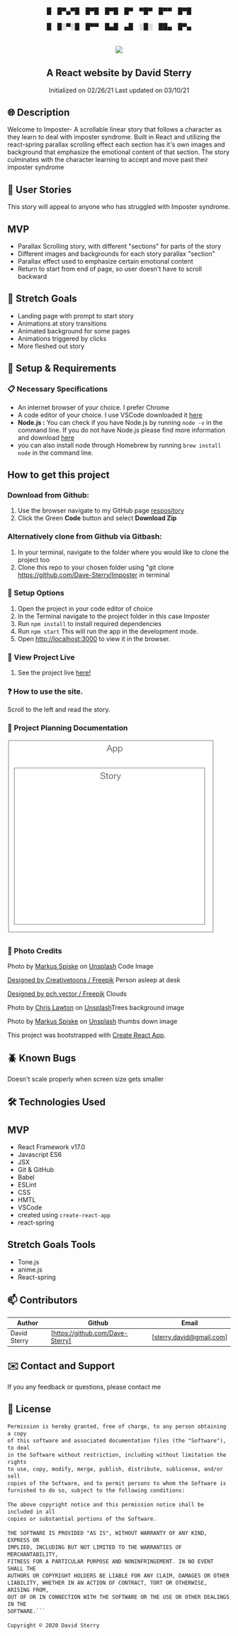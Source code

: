 
<h4 align="center"  margin-bottom="0">

█ █▀▄▀█ █▀█ █▀█ █▀ ▀█▀ █▀▀ █▀█
</h4>
<h4 align="center" style ="margin-top:0">
 █ █░▀░█ █▀▀ █▄█ ▄█ ░█░ ██▄ █▀▄
  </h4>

<br>
<div align="center">
<img src="https://github.com/Dave-Sterry.png" width="200px" height="auto">
</div>


<h2 align = 'center'>A React website by David Sterry </h2>
<p align = 'center'>
Initialized on 02/26/21
Last updated on 03/10/21
</p>

## 🌐 Description
Welcome to Imposter- A scrollable linear story that follows a character as they learn to deal with imposter syndrome. Built in React and utilizing the react-spring parallax scrolling effect each section has it's own images and background that emphasize the emotional content of that section. The story culminates with the character learning to accept and move past their imposter syndrome

## 📖 **User Stories**
This story will appeal to anyone who has struggled with Imposter syndrome. 

## **MVP**
* Parallax Scrolling story, with different "sections" for parts of the story
* Different images and backgrounds for each story parallax "section"
* Parallax effect used to emphasize certain emotional content
* Return to start from end of page, so user doesn't have to scroll backward

## 🙆 **Stretch Goals**
* Landing page with prompt to start story
* Animations at story transitions 
* Animated background for some pages
* Animations triggered by clicks
* More fleshed out story


## 🔧 Setup & Requirements
### 📋 Necessary Specifications
 * An internet browser of your choice. I prefer Chrome
 * A code editor of your choice. I use VSCode downloaded it [here](https://code.visualstudio.com/)
 *  **Node.js :** You can check if you have Node.js by running `node -v` in the command line. If you do not have Node.js please find more information and download [here](https://nodejs.org/en/)
 * you can also install node through Homebrew by running `brew install node` in the command line.


## **How to get this project** 

### Download from Github:
1. Use the browser navigate to my GitHub page [respository](https://github.com/Dave-Sterry/Imposter)
2. Click the Green **Code** button and select **Download Zip**

### Alternatively clone from Github via Gitbash:
1. In your terminal, navigate to the folder where you would like to clone the project too
2. Clone this repo to your chosen folder using "git clone https://github.com/Dave-Sterry/Imposter in terminal

### 🧰  Setup Options

1. Open the project in your code editor of choice 
2. In the Terminal navigate to the project folder in this case Imposter
3. Run ```npm install``` to install required dependencies 
4. Run ```npm start``` This will run the app in the development mode.
5. Open [http://localhost:3000](http://localhost:3000) to view it in the browser.

### 👀 View Project Live 
1. See the project live [here!](https://dave-sterry.github.io/Imposter/)

### ❓ How to use the site. 
Scroll to the left and read the story. 


### 📑 Project Planning Documentation 

<img src='./Imposter/readmeassets/Imposter-Planning.png'>

### 📸 Photo Credits
Photo by <a href="https://unsplash.com/@markusspiske?utm_source=unsplash&utm_medium=referral&utm_content=creditCopyText">Markus Spiske</a> on <a href="/collections/4651415/coding?utm_source=unsplash&utm_medium=referral&utm_content=creditCopyText">Unsplash</a> Code Image

 <a href="http://www.freepik.com">Designed by Creativetoons / Freepik</a> Person asleep at desk

<a href="http://www.freepik.com">Designed by pch.vector / Freepik</a> Clouds
  
Photo by <a href="https://unsplash.com/@chrislawton?utm_source=unsplash&utm_medium=referral&utm_content=creditCopyText">Chris Lawton</a> on <a href="/t/nature?utm_source=unsplash&utm_medium=referral&utm_content=creditCopyText">Unsplash</a>Trees background image


Photo by <a href="https://unsplash.com/@markusspiske?utm_source=unsplash&utm_medium=referral&utm_content=creditCopyText">Markus Spiske</a> on <a href="/s/photos/thumbs-down?utm_source=unsplash&utm_medium=referral&utm_content=creditCopyText">Unsplash</a> thumbs down image
  

This project was bootstrapped with [Create React App](https://github.com/facebook/create-react-app).

## 🪲 Known Bugs
Doesn't scale properly when screen size gets smaller


## 🛠️ Technologies Used

## MVP
* React Framework v17.0
* Javascript ES6
* JSX
* Git & GitHub
* Babel
* ESLint
* CSS
* HMTL
* VSCode
* created using ```create-react-app```
* react-spring 

## Stretch Goals Tools
* Tone.js
* anime.js
* React-spring


## 📫 Contributors
| Author | Github | Email |
|--------|--------|-------|
| David Sterry | [https://github.com/Dave-Sterry] | [sterry.david@gmail.com]  

## ✉️ Contact and Support
If you any feedback or questions, please contact me 
  
  
## 📘 License

```This project is licensed under **MIT 2.0**
Permission is hereby granted, free of charge, to any person obtaining a copy
of this software and associated documentation files (the "Software"), to deal
in the Software without restriction, including without limitation the rights
to use, copy, modify, merge, publish, distribute, sublicense, and/or sell
copies of the Software, and to permit persons to whom the Software is
furnished to do so, subject to the following conditions:

The above copyright notice and this permission notice shall be included in all
copies or substantial portions of the Software.

THE SOFTWARE IS PROVIDED "AS IS", WITHOUT WARRANTY OF ANY KIND, EXPRESS OR
IMPLIED, INCLUDING BUT NOT LIMITED TO THE WARRANTIES OF MERCHANTABILITY,
FITNESS FOR A PARTICULAR PURPOSE AND NONINFRINGEMENT. IN NO EVENT SHALL THE
AUTHORS OR COPYRIGHT HOLDERS BE LIABLE FOR ANY CLAIM, DAMAGES OR OTHER
LIABILITY, WHETHER IN AN ACTION OF CONTRACT, TORT OR OTHERWISE, ARISING FROM,
OUT OF OR IN CONNECTION WITH THE SOFTWARE OR THE USE OR OTHER DEALINGS IN THE
SOFTWARE.```

Copyright © 2020 David Sterry

